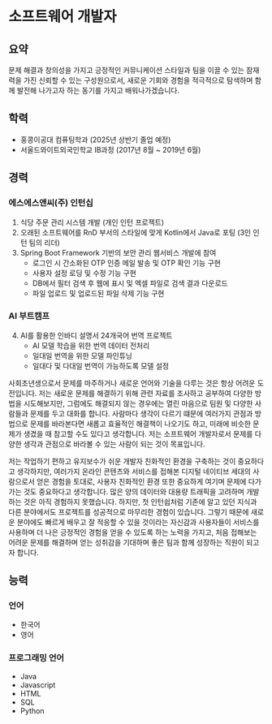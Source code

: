 
# 소프트웨어 개발자
## 요약
문제 해결과 창의성을 가지고 긍정적인 커뮤니케이션 스타일과 팀을 이끌 수 있는 잠재력을 가진 신뢰할 수 있는 구성원으로서, 새로운 기회와 경험을 적극적으로 탐색하며 함께 발전해 나가고자 하는 동기를 가지고 배워나가겠습니다.

## 학력
- 홍콩이공대 컴퓨팅학과 (2025년 상반기 졸업 예정)
- 서울드와이트외국인학교 IB과정 (2017년 8월 ~ 2019년 6월)

## 경력
### 에스에스앤씨(주) 인턴십
1. 식당 주문 관리 시스템 개발 (개인 인턴 프로젝트)
2. 오래된 소프트웨어를 RnD 부서의 스타일에 맞게 Kotlin에서 Java로 포팅 (3인 인턴 팀의 리더)
3. Spring Boot Framework 기반의 보안 관리 웹서비스 개발에 참여
   - 로그인 시 간소화된 OTP 인증 메일 발송 및 OTP 확인 기능 구현
   - 사용자 설정 로딩 및 수정 기능 구현
   - DB에서 필터 검색 후 웹에 표시 및 엑셀 파일로 검색 결과 다운로드
   - 파일 업로드 및 업로드된 파일 삭제 기능 구현

### AI 부트캠프
4. AI를 활용한 인바디 설명서 24개국어 번역 프로젝트
   - AI 모델 학습을 위한 번역 데이터 전처리
   - 일대일 번역을 위한 모델 파인튜닝
   - 일대다 및 다대일 번역이 가능하도록 모델 설정
  
사회초년생으로서 문제를 마주하거나 새로운 언어와 기술을 다루는 것은 항상 어려운 도전입니다. 저는 새로운 문제를 해결하기 위해 관련 자료를 조사하고 공부하여 다양한 방법을 시도해보지만, 그럼에도 해결되지 않는 경우에는 열린 마음으로 팀원 및 다양한 사람들과 문제를 두고 대화를 합니다. 사람마다 생각이 다르기 떄문에 여러가지 관점과 방법으로 문제를 바라본다면 새롭고 효율적인 해결책이 나오기도 하고, 미래에 비슷한 문제가 생겼을 때 참고할 수도 있다고 생각합니다. 저는 소프트웨어 개발자로서 문제를 다양한 생각과 관점으로 바라볼 수 있는 사람이 되는 것이 목표입니다.

저는 작업하기 편하고 유지보수가 쉬운 개발자 친화적인 환경을 구축하는 것이 중요하다고 생각하지만, 여러가지 온라인 콘텐츠와 서비스를 접해본 디지털 네이티브 세대의 사람으로서 얻은 경험을 토대로, 사용자 친화적인 환경 또한 중요하게 여기며 문제에 다가가는 것도 중요하다고 생각합니다. 많은 양의 데이터와 대용량 트래픽을 고려하며 개발하는 것은 아직 경험하지 못했습니다. 하지만, 첫 인턴쉽처럼 기존에 알고 있던 지식과 다른 분야에서도 프로젝트를 성공적으로 마무리한 경험이 있습니다. 그렇기 때문에 새로운 분야에도 빠르게 배우고 잘 적응할 수 있을 것이라는 자신감과 사용자들이 서비스를 사용하며 더 나은 긍정적인 경험을 얻을 수 있도록 하는 노력을 가지고, 처음 접해보는 어려운 문제를 해결하며 얻는 성취감을 기대하며 좋은 팀과 함께 성장하는 직원이 되고자 합니다.

## 능력
### 언어
- 한국어
- 영어

### 프로그래밍 언어
- Java
- Javascript
- HTML
- SQL
- Python
<!--
# Software Developer 

## Summary
Hardworking undergraduate student with demonstrated commitment to problem-solving and creativity. A reliable member with a possitive communication style and the potential to manage a team as a leader. An active learner pursuing new opportunities and experiences with a motivated attitude to participate in moving forward together. 

## Education
- BSc in Computing at The Hong Kong Polytechnic University <br> (Expecting to graduate May 2025)
- Ininternational Baccalaureate at Dwight School Seoul <br> (Aug 2017 - June 2019)

## Work Experience

### Internship at SSNC
1. Order management system for a restaurant (Individual Intern Project)
2. Ported an old software to the styles corresponding to the RnD department, from Kotlin to Java (Leader of a 3-person team)
3. Participated in developing both front- and back-end of security management web service based on Spring Frameworks
   - Sending simplified OTP notification emails and checking OTP
   - Loading and editting the user settings
   - Searching filtered entries from DB
   - Downloading search results as excel file
   - Uploading and deleting uploaded file(s)
   

### Group Project in AI Programming Training Course
- InBody User Manual Translation into 24 Different Languages using AI
   - Preprocessed translation data for training an AI model
   - Fine-tuned a model for one-to-one translation
   - Configured the model to perform one-to-many and many-to-one translation tasks

As a newcomer to the society, facing real-life problems and handling new languages and techniques are always challenges of getting used to. I experiment with any possible methods I can think of to solve the problems I face, but when nothing seem to work, I often communicate with open mind to other people, even to those working in different fields, as each people has different approaches to the problem. Combining unique ideas sometimes provide me an efficient solution, which could be used again for solving any challenges in the future. I am looking forward to learn various perspectives to approaching a problem as a software developer.

## Skills
### Language
- Korean
- English

### Programming Language
- Java
- Javascript
- HTML
- SQL
- Python
-->
